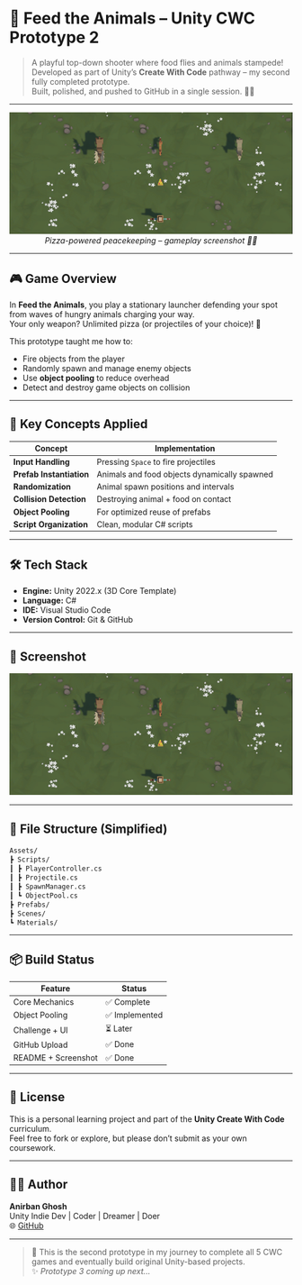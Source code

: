 # 🐾 Feed the Animals – Unity CWC Prototype 2

> A playful top-down shooter where food flies and animals stampede!  
> Developed as part of Unity’s **Create With Code** pathway – my second fully completed prototype.  
> Built, polished, and pushed to GitHub in a single session. 🧠🎯

---

<p align="center">
  <img src="screenshot-feed-animals.png" width="600"/>
  <br><em>Pizza-powered peacekeeping – gameplay screenshot 🍕🦁</em>
</p>

---

## 🎮 Game Overview

In **Feed the Animals**, you play a stationary launcher defending your spot from waves of hungry animals charging your way.  
Your only weapon? Unlimited pizza (or projectiles of your choice)! 🍕

This prototype taught me how to:
- Fire objects from the player
- Randomly spawn and manage enemy objects
- Use **object pooling** to reduce overhead
- Detect and destroy game objects on collision

---

## 🧠 Key Concepts Applied

| Concept | Implementation |
|--------|----------------|
| **Input Handling** | Pressing `Space` to fire projectiles |
| **Prefab Instantiation** | Animals and food objects dynamically spawned |
| **Randomization** | Animal spawn positions and intervals |
| **Collision Detection** | Destroying animal + food on contact |
| **Object Pooling** | For optimized reuse of prefabs |
| **Script Organization** | Clean, modular C# scripts |

---

## 🛠️ Tech Stack

- **Engine:** Unity 2022.x (3D Core Template)
- **Language:** C#
- **IDE:** Visual Studio Code
- **Version Control:** Git & GitHub

---

## 📸 Screenshot

<p align="center">
  <img src="screenshot-feed-animals.png" width="600"/>
</p>


---

## 📁 File Structure (Simplified)
 ```
Assets/
┣ Scripts/
┃ ┣ PlayerController.cs
┃ ┣ Projectile.cs
┃ ┣ SpawnManager.cs
┃ ┗ ObjectPool.cs
┣ Prefabs/
┣ Scenes/
┗ Materials/
```

---

## 📦 Build Status

| Feature | Status |
|--------|--------|
| Core Mechanics | ✅ Complete |
| Object Pooling | ✅ Implemented |
| Challenge + UI | ⏳ Later |
| GitHub Upload | ✅ Done |
| README + Screenshot | ✅ Done |

---

## 📜 License

This is a personal learning project and part of the **Unity Create With Code** curriculum.  
Feel free to fork or explore, but please don’t submit as your own coursework.

---

## 👨‍💻 Author

**Anirban Ghosh**  
Unity Indie Dev | Coder | Dreamer | Doer  
🌐 [GitHub](https://github.com/AnirbanGhosh2503)

---

> 🧩 This is the second prototype in my journey to complete all 5 CWC games and eventually build original Unity-based projects.  
> ✨ *Prototype 3 coming up next...*

